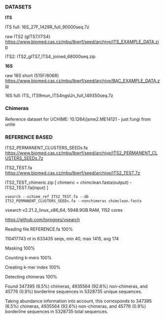 ### DATASETS

**ITS**

ITS full: 16S_27F_1429R_full_90000seq.7z

raw ITS2 (gITS7/ITS4)
https://www.biomed.cas.cz/mbu/lbwrf/seed/archive/ITS_EXAMPLE_DATA.zip

ITS2: ITS2_gITS7_ITS4_joined_68000seq.zip


**16S**

raw 16S short (515F/806R)
https://www.biomed.cas.cz/mbu/lbwrf/seed/archive/BAC_EXAMPLE_DATA.zip

16S full: ITS_ ITS9mun_ITS4ngsUn_full_149350seq.7z

### Chimeras
Reference dataset for UCHIME: 10.1264/jsme2.ME14121 - just fungi from unite

### REFERENCE BASED

ITS2_PERMANENT_CLUSTERS_SEEDs.fa https://www.biomed.cas.cz/mbu/lbwrf/seed/archive/ITS2_PERMANENT_CLUSTERS_SEEDs.7z

ITS2_TEST.fa https://www.biomed.cas.cz/mbu/lbwrf/seed/archive/ITS2_TEST.7z

ITS2_TEST_chimeric.zip [ chimeric = chimclean.fasta(output) - ITS2_TEST.fa(input) ]

`vsearch --uchime_ref ITS2_TEST.fa --db ITS2_PERMANENT_CLUSTERS_SEEDs.fa --nonchimeras chimclean.fasta`

vsearch v2.21.2_linux_x86_64, 5948.9GB RAM, 1152 cores

https://github.com/torognes/vsearch


Reading file REFERENCE.fa 100%

110417743 nt in 633435 seqs, min 40, max 1415, avg 174

Masking 100%

Counting k-mers 100%

Creating k-mer index 100%

Detecting chimeras 100%

Found 347395 (6.5%) chimeras, 4935564 (92.6%) non-chimeras, and 45776 (0.9%) borderline sequences in 5328735 unique sequences.

Taking abundance information into account, this corresponds to 347395 (6.5%) chimeras, 4935564 (92.6%) non-chimeras, and 45776 (0.9%) borderline sequences in 5328735 total sequences.


